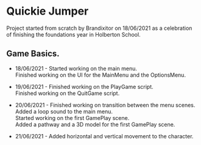 # Quickie Jumper
Project started from scratch by Brandixitor on 18/06/2021 as a celebration of finishing the foundations year in Holberton School.


## Game Basics.
- 18/06/2021 - Started working on the main menu. </br>
Finished working on the UI for the MainMenu and the OptionsMenu. </br>

- 19/06/2021 - Finished working on the PlayGame script. </br>
Finished working on the QuitGame script. </br>

- 20/06/2021 - Finished working on transition between the menu scenes. </br>
Added a loop sound to the main menu. </br>
Started working on the first GamePlay scene. </br>
Added a pathway and a 3D model for the first GamePlay scene. </br>

- 21/06/2021 - Added horizontal and vertical movement to the character. </br>




